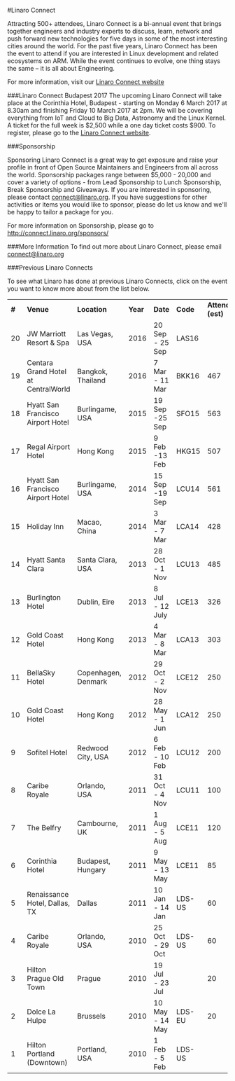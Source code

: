 
#Linaro Connect

Attracting 500+ attendees, Linaro Connect is a bi-annual event that brings together engineers and industry experts to discuss, learn, network and push forward new technologies for five days in some of the most interesting cities around the world. For the past five years, Linaro Connect has been the event to attend if you are interested in Linux development and related ecosystems on ARM. While the event continues to evolve, one thing stays the same – it is all about Engineering.

For more information, visit our [Linaro Connect website](http://connect.linaro.org/) 

###Linaro Connect Budapest 2017
The upcoming Linaro Connect will take place at the Corinthia Hotel, Budapest - starting on Monday 6 March 2017 at 8.30am and finishing Friday 10 March 2017 at 2pm. We will be covering everything from IoT and Cloud to Big Data, Astronomy and the Linux Kernel. A ticket for the full week is $2,500 while a one day ticket costs $900. To register, please go to the [Linaro Connect website](http://connect.linaro.org/attend/).  

###Sponsorship

Sponsoring Linaro Connect is a great way to get exposure and raise your profile in front of Open Source Maintainers and Engineers from all across the world. Sponsorship packages range between $5,000 - 20,000 and cover a variety of options - from Lead Sponsorship to Lunch Sponsorship, Break Sponsorship and Giveaways. If you are interested in sponsoring, please contact connect@linaro.org. If you have suggestions for other activities or items you would like to sponsor, please do let us know and we'll be happy to tailor a package for you.

For more information on Sponsorship, please go to http://connect.linaro.org/sponsors/

###More Information
To find out more about Linaro Connect, please email connect@linaro.org 

###Previous Linaro Connects 

To see what Linaro has done at previous Linaro Connects, click on the event you want to know more about from the list below.

<table cellspacing="0" cellpadding="0">
<tbody>
<tr>
<td><strong>#</strong></td>
<td><strong>Venue</strong></td>
<td><strong>Location</strong></td>
<td><strong>Year</strong></td>
<td><strong>Date</strong></td>
<td><strong>Code</strong></td>
<td><strong>Attendees (est)</strong></td>
<td><strong>Resources Page</strong></td>
<td><strong>Photos</strong></td>
</tr>
<tr>
<td>20</td>
<td>JW Marriott Resort &amp; Spa</td>
<td>Las Vegas, USA</td>
<td>2016</td>
<td>20 Sep - 25 Sep</td>
<td>LAS16</td>
<td></td>
<td></td>
<td></td>
</tr>
<tr>
<td>19</td>
<td>Centara Grand Hotel at CentralWorld</td>
<td>Bangkok, Thailand</td>
<td>2016</td>
<td>7 Mar - 11 Mar</td>
<td>BKK16</td>
<td>467</td>
<td><a href="http://connect.linaro.org/bkk16/" target="_blank">BKK16 Resources</a></td>
<td><a href="https://flic.kr/s/aHskvTDhFc" target="_blank">BKK16 Photos</a></td>
</tr>
<tr>
<td>18</td>
<td>Hyatt San Francisco Airport Hotel</td>
<td>Burlingame, USA</td>
<td>2015</td>
<td>19 Sep -25 Sep</td>
<td>SFO15</td>
<td>563</td>
<td><a href="http://connect.linaro.org/sfo15/" target="_blank">SFO15 Resources</a></td>
<td><a href="https://www.flickr.com/gp/linaroorg/n4mh2g" target="_blank">SFO15 Photos</a></td>
</tr>
<tr>
<td>17</td>
<td>Regal Airport Hotel</td>
<td>Hong Kong</td>
<td>2015</td>
<td>9 Feb -13 Feb</td>
<td>HKG15</td>
<td>507</td>
<td><a href="http://connect.linaro.org/hkg15/" target="_blank">HKG15 Resources</a></td>
<td><a href="https://flic.kr/s/aHsk7xB7EF" target="_blank">HKG15 Photos</a></td>
</tr>
<tr>
<td>16</td>
<td>Hyatt San Francisco Airport Hotel</td>
<td>Burlingame, USA</td>
<td>2014</td>
<td>15 Sep -19 Sep</td>
<td>LCU14</td>
<td>561</td>
<td><a href="http://connect.linaro.org/lcu14/" target="_blank">LCU14 Resources</a></td>
<td><a href="https://www.flickr.com/gp/linaroorg/40XL0P" target="_blank">LCU14 Photos</a></td>
</tr>
<tr>
<td>15</td>
<td>Holiday Inn</td>
<td>Macao, China</td>
<td>2014</td>
<td>3 Mar - 7 Mar</td>
<td>LCA14</td>
<td>428</td>
<td><a href="http://connect.linaro.org/lca14/" target="_blank">LCA14 Resources</a></td>
<td><a href="https://flic.kr/s/aHsjSScPAc" target="_blank">LCA14 Photos</a></td>
</tr>
<tr>
<td>14</td>
<td>Hyatt Santa Clara</td>
<td>Santa Clara, USA</td>
<td>2013</td>
<td>28 Oct - 1 Nov</td>
<td>LCU13</td>
<td>485</td>
<td><a href="http://connect.linaro.org/lcu13/" target="_blank">LCU13 Resources</a></td>
<td><a href="https://flic.kr/s/aHsjKY53Dy" target="_blank">LCU13 Photos</a></td>
</tr>
<tr>
<td>13</td>
<td>Burlington Hotel</td>
<td>Dublin, Eire</td>
<td>2013</td>
<td>8 Jul - 12 July</td>
<td>LCE13</td>
<td>326</td>
<td><a href="http://connect.linaro.org/lce13/" target="_blank">LCE13 Resources</a></td>
<td><a href="https://flic.kr/s/aHsjGJaqCj" target="_blank">LCE13 Photos</a></td>
</tr>
<tr>
<td>12</td>
<td>Gold Coast Hotel</td>
<td>Hong Kong</td>
<td>2013</td>
<td>4 Mar - 8 Mar</td>
<td>LCA13</td>
<td>303</td>
<td><a href="http://connect.linaro.org/lca13/" target="_blank">LCA13 Resources</a></td>
<td><a href="https://flic.kr/s/aHsjEcRzpR" target="_blank">LCA13 Photos</a></td>
</tr>
<tr>
<td>11</td>
<td>BellaSky Hotel</td>
<td>Copenhagen, Denmark</td>
<td>2012</td>
<td>29 Oct - 2 Nov</td>
<td>LCE12</td>
<td>250</td>
<td></td>
<td><a href="https://flic.kr/s/aHsjE7VhLv" target="_blank">LCE12 Photos</a></td>
</tr>
<tr>
<td>10</td>
<td>Gold Coast Hotel</td>
<td>Hong Kong</td>
<td>2012</td>
<td>28 May - 1 Jun</td>
<td>LCA12</td>
<td>250</td>
<td></td>
<td></td>
</tr>
<tr>
<td>9</td>
<td>Sofitel Hotel</td>
<td>Redwood City, USA</td>
<td>2012</td>
<td>6 Feb - 10 Feb</td>
<td>LCU12</td>
<td>200</td>
<td></td>
<td></td>
</tr>
<tr>
<td>8</td>
<td>Caribe Royale</td>
<td>Orlando, USA</td>
<td>2011</td>
<td>31 Oct - 4 Nov</td>
<td>LCU11</td>
<td>100</td>
<td></td>
<td></td>
</tr>
<tr>
<td>7</td>
<td>The Belfry</td>
<td>Cambourne, UK</td>
<td>2011</td>
<td>1 Aug - 5 Aug</td>
<td>LCE11</td>
<td>120</td>
<td></td>
<td></td>
</tr>
<tr>
<td>6</td>
<td>Corinthia Hotel</td>
<td>Budapest, Hungary</td>
<td>2011</td>
<td>9 May - 13 May</td>
<td>LCE11</td>
<td>85</td>
<td></td>
<td></td>
</tr>
<tr>
<td>5</td>
<td>Renaissance Hotel, Dallas, TX</td>
<td>Dallas</td>
<td>2011</td>
<td>10 Jan - 14 Jan</td>
<td>LDS-US</td>
<td>60</td>
<td></td>
<td></td>
</tr>
<tr>
<td>4</td>
<td>Caribe Royale</td>
<td>Orlando, USA</td>
<td>2010</td>
<td>25 Oct - 29 Oct</td>
<td>LDS-US</td>
<td>60</td>
<td></td>
<td></td>
</tr>
<tr>
<td>3</td>
<td>Hilton Prague Old Town</td>
<td>Prague</td>
<td>2010</td>
<td>19 Jul - 23 Jul</td>
<td></td>
<td>20</td>
<td></td>
<td></td>
</tr>
<tr>
<td>2</td>
<td>Dolce La Hulpe</td>
<td>Brussels</td>
<td>2010</td>
<td>10 May - 14 May</td>
<td>LDS-EU</td>
<td>20</td>
<td></td>
<td></td>
</tr>
<tr>
<td>1</td>
<td>Hilton Portland (Downtown)</td>
<td>Portland, USA</td>
<td>2010</td>
<td>1 Feb - 5 Feb</td>
<td>LDS-US</td>
<td></td>
<td></td>
<td></td>
</tr>
</tbody>
</table>